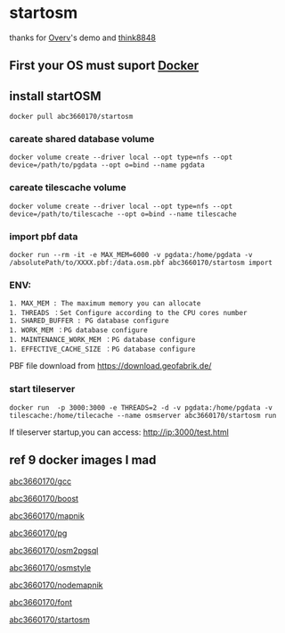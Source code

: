 # startosm

thanks for <a href="https://github.com/Overv/openstreetmap-tile-server">Overv</a>'s demo and <a href="https://home.cnblogs.com/u/think8848/">think8848</a>

## First your OS must suport <a href='https://docs.docker.com/install/'>Docker</a>

## install startOSM

```
docker pull abc3660170/startosm
```


### careate shared database volume 
```
docker volume create --driver local --opt type=nfs --opt device=/path/to/pgdata --opt o=bind --name pgdata
```

### careate tilescache volume 

```
docker volume create --driver local --opt type=nfs --opt device=/path/to/tilescache --opt o=bind --name tilescache
```


### import pbf data

```
docker run --rm -it -e MAX_MEM=6000 -v pgdata:/home/pgdata -v /absolutePath/to/XXXX.pbf:/data.osm.pbf abc3660170/startosm import
```
### ENV: 
    1. MAX_MEM : The maximum memory you can allocate
    1. THREADS ：Set Configure according to the CPU cores number
    1. SHARED_BUFFER : PG database configure
    1. WORK_MEM ：PG database configure
    1. MAINTENANCE_WORK_MEM ：PG database configure
    1. EFFECTIVE_CACHE_SIZE ：PG database configure
  
PBF file download from <a href="https://download.geofabrik.de/">https://download.geofabrik.de/</a>
### start tileserver

```
docker run  -p 3000:3000 -e THREADS=2 -d -v pgdata:/home/pgdata -v tilescache:/home/tilecache --name osmserver abc3660170/startosm run
```

<p>If tileserver startup,you can access: <a href ="http://ip:3000/test.html">http://ip:3000/test.html</a></p>


## ref 9 docker images I mad
<a href="https://cloud.docker.com/repository/docker/abc3660170/gcc">abc3660170/gcc</a>

<a href="https://cloud.docker.com/repository/docker/abc3660170/boost">abc3660170/boost</a>

<a href="https://cloud.docker.com/repository/docker/abc3660170/mapnik">abc3660170/mapnik</a>

<a href="https://cloud.docker.com/repository/docker/abc3660170/pg">abc3660170/pg</a>

<a href="https://cloud.docker.com/repository/docker/abc3660170/osm2pgsql">abc3660170/osm2pgsql</a>

<a href="https://cloud.docker.com/repository/docker/abc3660170/osmstyle">abc3660170/osmstyle</a>

<a href="https://cloud.docker.com/repository/docker/abc3660170/nodemapnik">abc3660170/nodemapnik</a>

<a href="https://cloud.docker.com/repository/docker/abc3660170/font">abc3660170/font</a>

<a href="https://cloud.docker.com/repository/docker/abc3660170/startosm">abc3660170/startosm</a>
